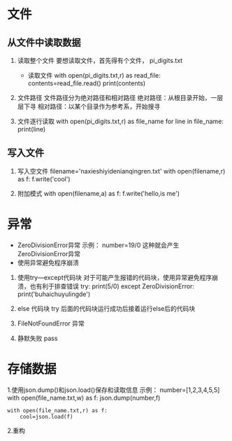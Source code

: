 # 文件
## 从文件中读取数据
1. 读取整个文件
    要想读取文件，首先得有个文件，
    pi_digits.txt
    * 读取文件
    with open(pi_digits.txt,r) as read_file:
        contents=read_file.read()
    print(contents)

2. 文件路径
文件路径分为绝对路径和相对路径
绝对路径：从根目录开始，一层层下寻
相对路径：以某个目录作为参考系，开始搜寻
3. 文件逐行读取
    with open(pi_digits.txt,r) as file_name
        for line in file_name:
            print(line)


## 写入文件
1. 写入空文件
filename='naxieshiyidenianqingren.txt'
with open(filename,r) as f:
    f.write('cool')

2. 附加模式
with open(filename,a) as f:
    f.write('hello,is me')


# 异常
* ZeroDivisionError异常
示例：
    number=19/0
    这种就会产生ZeroDivisionError异常
* 使用异常避免程序崩溃
1. 使用try—except代码块
对于可能产生报错的代码块，使用异常避免程序崩溃，也有利于排查错误
try:
    print(5/0)
except ZeroDivisionError:
    print('buhaichuyulingde')


2. else 代码块
try 后面的代码块运行成功后接着运行else后的代码块
3. FileNotFoundError 异常

4. 静默失败
    pass

# 存储数据
1.使用json.dump()和json.load()保存和读取信息
示例：
    number=[1,2,3,4,5,5]
    with open(file_name.txt,w) as f:
        json.dump(number,f)
    
    with open(file_name.txt,r) as f:
        cool=json.load(f)
2.重构

